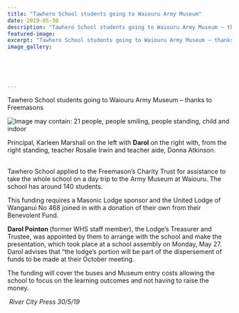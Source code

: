```yaml
---
title: "Tawhero School students going to Waiouru Army Museum"
date: 2019-05-30
description: "Tawhero School students going to Waiouru Army Museum – thanks to Freemasons"
featured-image: 
excerpt: "Tawhero School students going to Waiouru Army Museum – thanks to Freemasons."
image_gallery:
    
    
    
    
    
---
```


<p>Tawhero School students going to Waiouru Army Museum &ndash; thanks to Freemasons</p>
<p><img src="https://scontent-syd2-1.xx.fbcdn.net/v/t1.0-9/61466767_2293941860644799_6542788866162556928_n.jpg?_nc_cat=107&amp;_nc_eui2=AeGneg0tRReMJQ9arv7nV6FFoFAt1oBKsTUFAtG8ypez8eA-qH7GvrjcuOnpcVBOsrnRCf2Hv-AWwmAplFq0adSaT9qnMILtxQlhBfncBu2Jiw&amp;_nc_ht=scontent-syd2-1.xx&amp;oh=8060770c5157ad863576ec4bfea6fa86&amp;oe=5D920575" alt="Image may contain: 21 people, people smiling, people standing, child and indoor" /></p>
<p><span>Principal, Karleen Marshall on the left with <strong>Darol</strong> on the right with, from the right standing, teacher Rosalie Irwin and teacher aide, Donna Atkinson.</span></p>
<p><br />Tawhero School applied to the Freemason&rsquo;s Charity Trust for assistance to take the whole school on a day trip to the Army Museum at Waiouru. The school has around 140 students.</p>
<p>This funding requires a Masonic Lodge sponsor and the United Lodge of Wanganui No 468 joined in with a donation of their own from their Benevolent Fund.&nbsp;</p>
<p><strong>Darol Pointon </strong>(former WHS staff member), the Lodge&rsquo;s Treasurer and Trustee, was appointed by them t<span class="text_exposed_show">o arrange with the school and make the presentation, which took place at a school assembly on Monday, May 27. Darol advises that &ldquo;the lodge&rsquo;s portion will be part of the dispersement of funds to be made at their October meeting.<br /></span></p>
<p><span class="text_exposed_show">The funding will cover the buses and Museum entry costs allowing the school to focus on the learning outcomes and not having to raise the money.</span></p>
<p><em><span class="text_exposed_show">&nbsp;River City Press 30/5/19</span></em></p>

